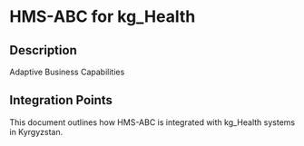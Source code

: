 # HMS-ABC for kg_Health

## Description

Adaptive Business Capabilities

## Integration Points

This document outlines how HMS-ABC is integrated with kg_Health systems in Kyrgyzstan.
